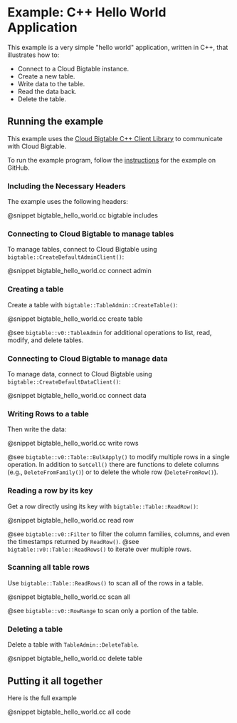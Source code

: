 # Example: C++ Hello World Application

This example is a very simple "hello world" application, written in C++, that
illustrates how to:

* Connect to a Cloud Bigtable instance.
* Create a new table.
* Write data to the table.
* Read the data back.
* Delete the table.

## Running the example

This example uses the
[Cloud Bigtable C++ Client Library](https://GoogleCloudPlatform.github.io/) to
communicate with Cloud Bigtable.

To run the example program, follow the
[instructions](https://github.com/GoogleCloudPlatform/google-cloud-cpp/tree/master/bigtable/examples/)
for the example on GitHub.

### Including the Necessary Headers

The example uses the following headers:

@snippet bigtable_hello_world.cc bigtable includes

### Connecting to Cloud Bigtable to manage tables

To manage tables, connect to Cloud Bigtable using
`bigtable::CreateDefaultAdminClient()`:

@snippet bigtable_hello_world.cc connect admin

### Creating a table

Create a table with `bigtable::TableAdmin::CreateTable()`:

@snippet bigtable_hello_world.cc create table

@see `bigtable::v0::TableAdmin` for additional operations to list, read, modify,
and delete tables.

### Connecting to Cloud Bigtable to manage data

To manage data, connect to Cloud Bigtable using
`bigtable::CreateDefaultDataClient()`:

@snippet bigtable_hello_world.cc connect data

### Writing Rows to a table

Then write the data:

@snippet bigtable_hello_world.cc write rows

@see `bigtable::v0::Table::BulkApply()` to modify multiple rows in a single
operation.  In addition to `SetCell()` there
are functions to delete columns (e.g., `DeleteFromFamily()`) or to delete the
whole row (`DeleteFromRow()`).

### Reading a row by its key

Get a row directly using its key with `bigtable::Table::ReadRow()`:

@snippet bigtable_hello_world.cc read row

@see `bigtable::v0::Filter` to filter the column families, columns, and even
  the timestamps returned by `ReadRow()`.
@see `bigtable::v0::Table::ReadRows()` to iterate over multiple rows.

### Scanning all table rows

Use `bigtable::Table::ReadRows()` to scan all of the rows in a table.

@snippet bigtable_hello_world.cc scan all

@see `bigtable::v0::RowRange` to scan only a portion of the table.

### Deleting a table

Delete a table with `TableAdmin::DeleteTable`.

@snippet bigtable_hello_world.cc delete table

## Putting it all together

Here is the full example

@snippet bigtable_hello_world.cc all code
